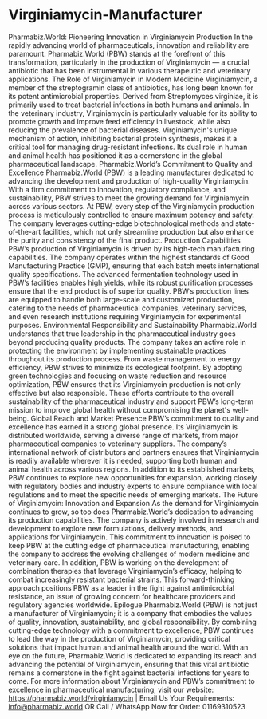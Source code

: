 # Virginiamycin-Manufacturer
Pharmabiz.World: Pioneering Innovation in Virginiamycin Production
In the rapidly advancing world of pharmaceuticals, innovation and reliability are paramount. Pharmabiz.World (PBW) stands at the forefront of this transformation, particularly in the production of Virginiamycin — a crucial antibiotic that has been instrumental in various therapeutic and veterinary applications.
 The Role of Virginiamycin in Modern Medicine
Virginiamycin, a member of the streptogramin class of antibiotics, has long been known for its potent antimicrobial properties. Derived from Streptomyces virginiae, it is primarily used to treat bacterial infections in both humans and animals. In the veterinary industry, Virginiamycin is particularly valuable for its ability to promote growth and improve feed efficiency in livestock, while also reducing the prevalence of bacterial diseases.
Virginiamycin's unique mechanism of action, inhibiting bacterial protein synthesis, makes it a critical tool for managing drug-resistant infections. Its dual role in human and animal health has positioned it as a cornerstone in the global pharmaceutical landscape.
 Pharmabiz.World’s Commitment to Quality and Excellence
Pharmabiz.World (PBW) is a leading manufacturer dedicated to advancing the development and production of high-quality Virginiamycin. With a firm commitment to innovation, regulatory compliance, and sustainability, PBW strives to meet the growing demand for Virginiamycin across various sectors.
At PBW, every step of the Virginiamycin production process is meticulously controlled to ensure maximum potency and safety. The company leverages cutting-edge biotechnological methods and state-of-the-art facilities, which not only streamline production but also enhance the purity and consistency of the final product.
 Production Capabilities
PBW’s production of Virginiamycin is driven by its high-tech manufacturing capabilities. The company operates within the highest standards of Good Manufacturing Practice (GMP), ensuring that each batch meets international quality specifications. The advanced fermentation technology used in PBW’s facilities enables high yields, while its robust purification processes ensure that the end product is of superior quality.
PBW’s production lines are equipped to handle both large-scale and customized production, catering to the needs of pharmaceutical companies, veterinary services, and even research institutions requiring Virginiamycin for experimental purposes.
 Environmental Responsibility and Sustainability
Pharmabiz.World understands that true leadership in the pharmaceutical industry goes beyond producing quality products. The company takes an active role in protecting the environment by implementing sustainable practices throughout its production process. From waste management to energy efficiency, PBW strives to minimize its ecological footprint.
By adopting green technologies and focusing on waste reduction and resource optimization, PBW ensures that its Virginiamycin production is not only effective but also responsible. These efforts contribute to the overall sustainability of the pharmaceutical industry and support PBW’s long-term mission to improve global health without compromising the planet's well-being.
 Global Reach and Market Presence
PBW’s commitment to quality and excellence has earned it a strong global presence. Its Virginiamycin is distributed worldwide, serving a diverse range of markets, from major pharmaceutical companies to veterinary suppliers. The company’s international network of distributors and partners ensures that Virginiamycin is readily available wherever it is needed, supporting both human and animal health across various regions.
In addition to its established markets, PBW continues to explore new opportunities for expansion, working closely with regulatory bodies and industry experts to ensure compliance with local regulations and to meet the specific needs of emerging markets.
 The Future of Virginiamycin: Innovation and Expansion
As the demand for Virginiamycin continues to grow, so too does Pharmabiz.World’s dedication to advancing its production capabilities. The company is actively involved in research and development to explore new formulations, delivery methods, and applications for Virginiamycin. This commitment to innovation is poised to keep PBW at the cutting edge of pharmaceutical manufacturing, enabling the company to address the evolving challenges of modern medicine and veterinary care.
In addition, PBW is working on the development of combination therapies that leverage Virginiamycin’s efficacy, helping to combat increasingly resistant bacterial strains. This forward-thinking approach positions PBW as a leader in the fight against antimicrobial resistance, an issue of growing concern for healthcare providers and regulatory agencies worldwide.
 Epilogue
Pharmabiz.World (PBW) is not just a manufacturer of Virginiamycin; it is a company that embodies the values of quality, innovation, sustainability, and global responsibility. By combining cutting-edge technology with a commitment to excellence, PBW continues to lead the way in the production of Virginiamycin, providing critical solutions that impact human and animal health around the world. With an eye on the future, Pharmabiz.World is dedicated to expanding its reach and advancing the potential of Virginiamycin, ensuring that this vital antibiotic remains a cornerstone in the fight against bacterial infections for years to come. 
For more information about Virginiamycin and PBW’s commitment to excellence in pharmaceutical manufacturing, visit  our website: https://pharmabiz.world/virginiamycin | Email Us Your Requirements: info@pharmabiz.world OR Call / WhatsApp Now for Order: 01169310523
